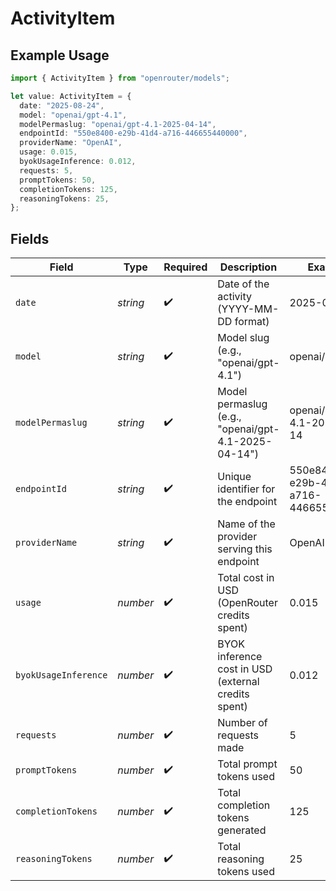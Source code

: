 # ActivityItem

## Example Usage

```typescript
import { ActivityItem } from "openrouter/models";

let value: ActivityItem = {
  date: "2025-08-24",
  model: "openai/gpt-4.1",
  modelPermaslug: "openai/gpt-4.1-2025-04-14",
  endpointId: "550e8400-e29b-41d4-a716-446655440000",
  providerName: "OpenAI",
  usage: 0.015,
  byokUsageInference: 0.012,
  requests: 5,
  promptTokens: 50,
  completionTokens: 125,
  reasoningTokens: 25,
};
```

## Fields

| Field                                               | Type                                                | Required                                            | Description                                         | Example                                             |
| --------------------------------------------------- | --------------------------------------------------- | --------------------------------------------------- | --------------------------------------------------- | --------------------------------------------------- |
| `date`                                              | *string*                                            | :heavy_check_mark:                                  | Date of the activity (YYYY-MM-DD format)            | 2025-08-24                                          |
| `model`                                             | *string*                                            | :heavy_check_mark:                                  | Model slug (e.g., "openai/gpt-4.1")                 | openai/gpt-4.1                                      |
| `modelPermaslug`                                    | *string*                                            | :heavy_check_mark:                                  | Model permaslug (e.g., "openai/gpt-4.1-2025-04-14") | openai/gpt-4.1-2025-04-14                           |
| `endpointId`                                        | *string*                                            | :heavy_check_mark:                                  | Unique identifier for the endpoint                  | 550e8400-e29b-41d4-a716-446655440000                |
| `providerName`                                      | *string*                                            | :heavy_check_mark:                                  | Name of the provider serving this endpoint          | OpenAI                                              |
| `usage`                                             | *number*                                            | :heavy_check_mark:                                  | Total cost in USD (OpenRouter credits spent)        | 0.015                                               |
| `byokUsageInference`                                | *number*                                            | :heavy_check_mark:                                  | BYOK inference cost in USD (external credits spent) | 0.012                                               |
| `requests`                                          | *number*                                            | :heavy_check_mark:                                  | Number of requests made                             | 5                                                   |
| `promptTokens`                                      | *number*                                            | :heavy_check_mark:                                  | Total prompt tokens used                            | 50                                                  |
| `completionTokens`                                  | *number*                                            | :heavy_check_mark:                                  | Total completion tokens generated                   | 125                                                 |
| `reasoningTokens`                                   | *number*                                            | :heavy_check_mark:                                  | Total reasoning tokens used                         | 25                                                  |
